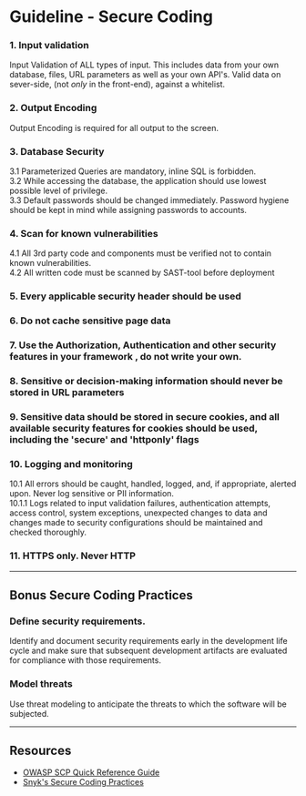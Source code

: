 # Guideline - Secure Coding

### 1. Input validation

Input Validation of ALL types of input. This includes data from your own database, files, URL parameters as well as your own API's. Valid data on sever-side, (not _only_ in the front-end), against a whitelist.

### 2. Output Encoding

Output Encoding is required for all output to the screen.

### 3. Database Security

3.1 Parameterized Queries are mandatory, inline SQL is forbidden.  
3.2 While accessing the database, the application should use lowest possible level of privilege.  
3.3 Default passwords should be changed immediately. Password hygiene should be kept in mind while assigning passwords to accounts.

### 4. Scan for known vulnerabilities

4.1 All 3rd party code and components must be verified not to contain known vulnerabilities.  
4.2 All written code must be scanned by SAST-tool before deployment

### 5. Every applicable security header should be used

### 6. Do not cache sensitive page data

### 7. Use the Authorization, Authentication and other security features in your framework , do not write your own.

### 8. Sensitive or decision-making information should never be stored in URL parameters

### 9. Sensitive data should be stored in secure cookies, and all available security features for cookies should be used, including the 'secure' and 'httponly' flags

### 10. Logging and monitoring

10.1 All errors should be caught, handled, logged, and, if appropriate, alerted upon. Never log sensitive or PII information.  
10.1.1 Logs related to input validation failures, authentication attempts, access control, system exceptions, unexpected changes to data and changes made to security configurations should be maintained and checked thoroughly.

### 11. HTTPS only. Never HTTP

---

## __Bonus Secure Coding Practices__

### Define security requirements. 

Identify and document security requirements early in the development life cycle and make sure that subsequent development artifacts are evaluated for compliance with those requirements.

### Model threats

Use threat modeling to anticipate the threats to which the software will be subjected.

---

## Resources

- [OWASP SCP Quick Reference Guide](https://owasp.org/www-pdf-archive/OWASP_SCP_Quick_Reference_Guide_v2.pdf)
- [Snyk's Secure Coding Practices](https://snyk.io/learn/secure-coding-practices/)
